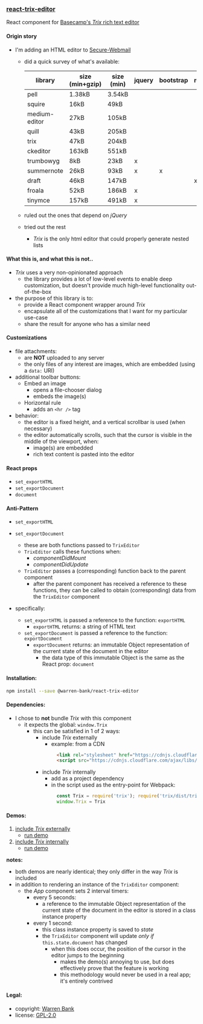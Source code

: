 ### [react-trix-editor](https://github.com/warren-bank/react-trix-editor)

React component for [Basecamp's _Trix_ rich text editor](https://github.com/basecamp/trix)

#### Origin story

* I'm adding an HTML editor to [Secure-Webmail](https://github.com/warren-bank/Secure-Webmail)
  * did a quick survey of what's available:

    | library       | size (min+gzip) | size (min) | jquery | bootstrap | react | link |
    |---------------|-----------------|------------|--------|-----------|-------|------|
    | pell          | 1.38kB          | 3.54kB     |        |           |       | https://github.com/jaredreich/pell |
    | squire        | 16kB            | 49kB       |        |           |       | https://github.com/neilj/Squire |
    | medium-editor | 27kB            | 105kB      |        |           |       | https://github.com/yabwe/medium-editor |
    | quill         | 43kB            | 205kB      |        |           |       | https://github.com/quilljs/quill |
    | trix          | 47kB            | 204kB      |        |           |       | https://github.com/basecamp/trix |
    | ckeditor      | 163kB           | 551kB      |        |           |       | https://ckeditor.com |
    | trumbowyg     | 8kB             | 23kB       | x      |           |       | https://github.com/Alex-D/Trumbowyg |
    | summernote    | 26kB            | 93kB       | x      | x         |       | https://github.com/summernote/summernote |
    | draft         | 46kB            | 147kB      |        |           | x     | https://github.com/facebook/draft-js |
    | froala        | 52kB            | 186kB      | x      |           |       | https://github.com/froala/wysiwyg-editor |
    | tinymce       | 157kB           | 491kB      | x      |           |       | https://github.com/tinymce/tinymce |
  * ruled out the ones that depend on _jQuery_
  * tried out the rest
    * _Trix_ is the only html editor that could properly generate nested lists

#### What this is, and what this is not..

* _Trix_ uses a very non-opinionated approach
  * the library provides a lot of low-level events to enable deep customization, but doesn't provide much high-level functionality out-of-the-box
* the purpose of this library is to:
  * provide a React component wrapper around _Trix_
  * encapsulate all of the customizations that I want for my particular use-case
  * share the result for anyone who has a similar need

#### Customizations

* file attachments:
  * are __NOT__ uploaded to any server
  * the only files of any interest are images, which are embedded (using a `data:` URI)
* additional toolbar buttons:
  * Embed an image
    * opens a file-chooser dialog
    * embeds the image(s)
  * Horizontal rule
    * adds an `<hr />` tag
* behavior:
  * the editor is a fixed height, and a vertical scrollbar is used (when necessary)
  * the editor automatically scrolls, such that the cursor is visible in the middle of the viewport, when:
    * image(s) are embedded
    * rich text content is pasted into the editor

#### React props

* `set_exportHTML`
* `set_exportDocument`
* `document`

#### Anti-Pattern

* `set_exportHTML`
* `set_exportDocument`
  * these are both functions passed to `TrixEditor`
  * `TrixEditor` calls these functions when:
    * _componentDidMount_
    * _componentDidUpdate_
  * `TrixEditor` passes a (corresponding) function back to the parent component
    * after the parent component has received a reference to these functions, they can be called to obtain (corresponding) data from the `TrixEditor` component

* specifically:
  * `set_exportHTML` is passed a reference to the function: `exportHTML`
    * `exportHTML` returns: a string of HTML text
  * `set_exportDocument` is passed a reference to the function: `exportDocument`
    * `exportDocument` returns: an immutable Object representation of the current state of the document in the editor
      * the data type of this immutable Object is the same as the React prop: `document`

#### Installation:

```bash
npm install --save @warren-bank/react-trix-editor
```

#### Dependencies:

* I chose to __not__ bundle _Trix_ with this component
  * it expects the global: `window.Trix`
    * this can be satisfied in 1 of 2 ways:
      * include _Trix_ externally
        * example: from a CDN
          ```html
            <link rel="stylesheet" href="https://cdnjs.cloudflare.com/ajax/libs/trix/1.0.0/trix.css" />
            <script src="https://cdnjs.cloudflare.com/ajax/libs/trix/1.0.0/trix.js"></script>
          ```
      * include _Trix_ internally
        * add as a project dependency
        * in the script used as the entry-point for Webpack:
          ```javascript
            const Trix = require('trix'); require('trix/dist/trix.css');
            window.Trix = Trix
          ```

#### Demos:

1. [include _Trix_ externally](https://github.com/warren-bank/react-trix-editor/blob/master/demos/1-trix-global/src/index.js)
   * [run demo](https://gitcdn.link/cdn/warren-bank/react-trix-editor/master/demos/1-trix-global/dist/index.html)
2. [include _Trix_ internally](https://github.com/warren-bank/react-trix-editor/blob/master/demos/2-trix-bundle/src/index.js)
   * [run demo](https://gitcdn.link/cdn/warren-bank/react-trix-editor/master/demos/2-trix-bundle/dist/index.html)

__notes:__

* both demos are nearly identical; they only differ in the way _Trix_ is included
* in addition to rendering an instance of the `TrixEditor` component:
  * the _App_ component sets 2 interval timers:
    * every 5 seconds:
      * a reference to the immutable Object representation of the current state of the document in the editor is stored in a class instance property
    * every 1 second:
      * this class instance property is saved to _state_
      * the `TrixEditor` component will update _only if_ `this.state.document` has changed
        * when this does occur, the position of the cursor in the editor jumps to the beginning
          * makes the demo(s) annoying to use, but does effectively prove that the feature is working
          * this methodology would never be used in a real app; it's entirely contrived

#### Legal:

* copyright: [Warren Bank](https://github.com/warren-bank)
* license: [GPL-2.0](https://www.gnu.org/licenses/old-licenses/gpl-2.0.txt)
